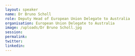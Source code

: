 ```yaml
---
layout: speaker
name: Dr Bruno Scholl
role: Deputy Head of European Union Delegate to Australia
organisation: European Union Delegate to Australia
image: /uploads/Dr Bruno Scholl.jpg
session:
permalink:
twitter:
linkedin:
---
```



